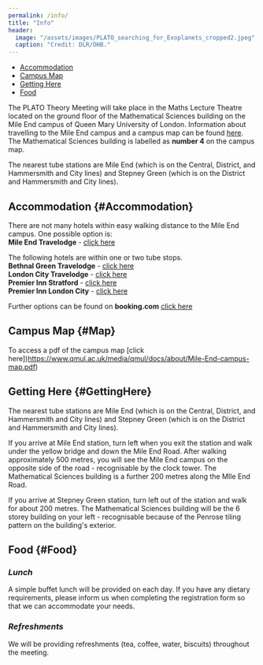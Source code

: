 ```yaml
---
permalink: /info/
title: "Info"
header: 
  image: "/assets/images/PLATO_searching_for_Exoplanets_cropped2.jpeg"
  caption: "Credit: DLR/OHB."
---
```


- [Accommodation](#Accommodation)
- [Campus Map](#Map)
- [Getting Here](#GettingHere)
- [Food](#Food)

The PLATO Theory Meeting will take place in the Maths Lecture Theatre located on the ground floor of the Mathematical Sciences building on the Mile End campus of Queen Mary University of London. Information about travelling to the Mile End campus and a campus map can be found [here](https://www.qmul.ac.uk/about/howtofindus/mileend/). The Mathematical Sciences building is labelled as **number 4** on the campus map. 

The nearest tube stations are Mile End (which is on the Central, District, and Hammersmith and City lines) and Stepney Green (which is on the District and Hammersmith and City lines).

## Accommodation {#Accommodation} 

There are not many hotels within easy walking distance to the Mile End campus. One possible option is:  <br>
**Mile End Travelodge** - [click here](https://www.travelodge.co.uk/hotels/673/London-Mile-End-hotel?checkIn=11/01/2026&checkOut=14/01/2026&rooms[0][adults]=1&rooms[0][children]=0) <br>

The following hotels are within one or two tube stops.  <br>
**Bethnal Green Travelodge** - [click here](https://www.travelodge.co.uk/hotels/571/London-Bethnal-Green-hotel?checkIn=11%2F01%2F26&checkOut=14%2F01%2F26&rooms%5B0%5D%5Badults%5D=1&rooms%5B0%5D%5Bchildren%5D=0)  <br>
**London City Travelodge** - [click here](https://www.travelodge.co.uk/hotels/639/London-City-hotel?checkIn=11/01/2026&checkOut=14/01/2026&rooms[0][adults]=1&rooms[0][children]=0)  <br>
**Premier Inn Stratford** - [click here](https://www.premierinn.com/gb/en/hotels/england/greater-london/london/london-stratford.html?ARRdd=11&ARRmm=01&ARRyyyy=2026&NIGHTS=3&ROOMS=1&ADULT1=1&CHILD1=0&COT1=0&INTTYP1=DB) <br>
**Premier Inn London City** - [click here](https://www.premierinn.com/gb/en/hotels/england/greater-london/london/london-city-aldgate.html?ARRdd=11&ARRmm=01&ARRyyyy=2026&NIGHTS=3&ROOMS=1&ADULT1=1&CHILD1=0&COT1=0&INTTYP1=DB)

Further options can be found on **booking.com** [click here](https://www.booking.com/)

## Campus Map {#Map}
To access a pdf of the campus map [click here])https://www.qmul.ac.uk/media/qmul/docs/about/Mile-End-campus-map.pdf) 

## Getting Here {#GettingHere}
The nearest tube stations are Mile End (which is on the Central, District, and Hammersmith and City lines) and Stepney Green (which is on the District and Hammersmith and City lines).

If you arrive at Mile End station, turn left when you exit the station and walk under the yellow bridge and down the Mile End Road. After walking approximately 500 metres, you will see the Mile End campus on the opposite side of the road - recognisable by the clock tower. The Mathematical Sciences building is a further 200 metres along the MIle End Road.

If you arrive at Stepney Green station, turn left out of the station and walk for about 200 metres. The Mathematical Sciences building will be the 6 storey building on your left - recognisable because of the Penrose tiling pattern on the building's exterior.

## Food {#Food}

### *Lunch*
A simple buffet lunch will be provided on each day. If you have any dietary requirements, please inform us when completing the registration form so that we can accommodate your needs.

### *Refreshments*
We will be providing refreshments (tea, coffee, water, biscuits) throughout the meeting. 

<!-- 
## Local Interest {#Local}
- Hatfield is just 7 miles from <a href='https://www.enjoystalbans.com/things-to-do/'>St Albans</a>, a historic market town with strong Roman and mediaeval roots. Highlights include St Albans Abbey and the Roman ruins of Verulamium. We plan to arrange transport to St Albans for conference groups to enjoy dinner together. 
- Another Hatfield attraction is the <a href='https://hatfield-house.co.uk'>Hatfield House</a>, built by the Cecil family beside the remains of the original Tudor palace, where Mary I and Elizabeth I spent much of their childhoods. The house is surrounded by formal gardens and a large park.   -->
